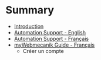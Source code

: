 # Summary

* [Introduction](README.md)
* [Automation Support - English](http:/en.support.webmecanik.com)
* [Automation Support - Français](http:/fr.support.webmecanik.com/)
* [myWebmecanik Guide - Français](myWebmecanik/fr/README.md)
   * Créer un compte

